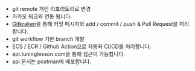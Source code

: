 - git remote 개인 리포리토리로 변경
- 카카오 워크와 연동 됩니다.
- [Gitkraken](https://www.gitkraken.com/)을 통해 커밋 메시지와 add / commit / push & Pull Request을 처리합니다.
- git workflow 기반 branch 개발
- ECS / ECR / Github Action으로 자동화 CI/CD를 처리합니다.
- api.tuninglesson.com을 통해 접근이 가능합니다.
- api 문서는 postman에 배포합니다.
